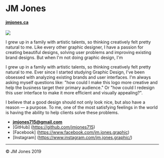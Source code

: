 # JM Jones

#### [ jmjones.ca](https://jmjones.ca/)

![](photo.jpg)

I grew up in a family with artistic talents, so thinking creatively felt pretty natural to me. Like every other graphic designer, I have a passion for creating beautiful designs, solving user problems and improving existing brand designs. But when I'm not doing graphic design, I'm

I grew up in a family with artistic talents, so thinking creatively felt pretty natural to me. Ever since I started studying Graphic Design, I've been obsessed with analyzing existing brands and user interfaces. I'm always asking myself questions like: "how could I make this logo more creative and help the business target their primary audience." Or "how could I redesign this user interface to make it more efficient and visually appealing?".

I believe that a good design should not only look nice, but also have a reason — a purpose. To me, one of the most satisfying feelings in the world is having the ability to help clients solve these problems.

- **[jmjones715@gmail.com](mailto:jmjones715@gmail.com)**
- [GitHub] (https://github.com/jmjones715)
- [Facebook] (https://www.facebook.com/jm.jones.graphic)
- [Instagram] (https://www.instagram.com/jm.jones.graphic/)

---

© JM Jones 2019

